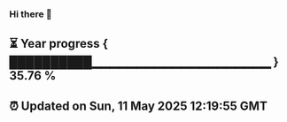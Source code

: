 ### Hi there 👋
⏳ Year progress { ██████████▁▁▁▁▁▁▁▁▁▁▁▁▁▁▁▁▁▁▁▁ } 35.76 %
---
⏰ Updated on Sun, 11 May 2025 12:19:55 GMT
---
